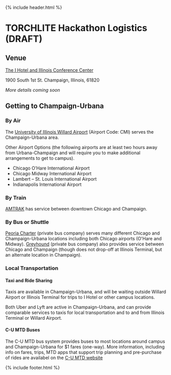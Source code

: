 {% include header.html %}

# TORCHLITE Hackathon Logistics (**DRAFT**)

## Venue
<a href="https://researchpark.illinois.edu/about/amenities/i-hotel-and-conference-center/">The I Hotel and Illinois Conference Center</a>

1900 South 1st St.
Champaign, Illinois, 61820

*More details coming soon*

## Getting to Champaign-Urbana
### By Air
The [University of Illinois Willard Airport](https://iflycu.com/) (Airport Code: CMI) serves the Champaign-Urbana area.

Other Airport Options (the following airports are at least two hours away from Urbana-Champaign and will require you to make additional arrangements to get to campus).
* Chicago O’Hare International Airport
* Chicago Midway International Airport
* Lambert – St. Louis International Airport
* Indianapolis International Airport

### By Train
[AMTRAK](https://www.amtrak.com/stations/chm.html) has service between downtown Chicago and Champaign.

### By Bus or Shuttle
[Peoria Charter](https://peoriacharter.com/) (private bus company) serves many different Chicago and Champaign-Urbana locations including both Chicago airports (O'Hare and Midway). [Greyhound](https://www.greyhound.com/bus/chicago-il) (private bus company) also provides service between Chicago and Champaign (though does not drop-off at Illinois Terminal, but an alternate location in Champaign).

### Local Transportation
#### Taxi and Ride Sharing
Taxis are available in Champaign-Urbana, and will be waiting outside Willard Airport or Illinois Terminal for trips to I Hotel or other campus locations.

Both Uber and Lyft are active in Champaign-Urbana, and can provide comparable services to taxis for local transportation and to and from Illinois Terminal or Willard Airport.

#### C-U MTD Buses
The C-U MTD bus system provides buses to most locations around campus and Champaign-Urbana for $1 fares (one-way). More information, including info on fares, trips, MTD apps that support trip planning and pre-purchase of rides are availabel on the [C-U MTD website](https://mtd.org/)

{% include footer.html %}
